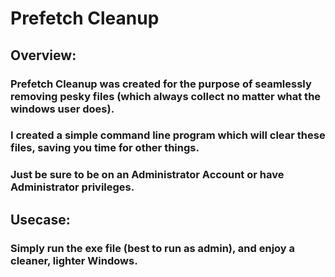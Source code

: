 # Prefetch Cleanup

## Overview:

### Prefetch Cleanup was created for the purpose of seamlessly removing pesky files (which always collect no matter what the windows user does). 
### I created a simple command line program which will clear these files, saving you time for other things. 
### Just be sure to be on an Administrator Account or have Administrator privileges. 

## Usecase:

### Simply run the exe file (best to run as admin), and enjoy a cleaner, lighter Windows.